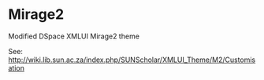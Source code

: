 # Mirage2
Modified DSpace XMLUI Mirage2 theme

See: http://wiki.lib.sun.ac.za/index.php/SUNScholar/XMLUI_Theme/M2/Customisation
